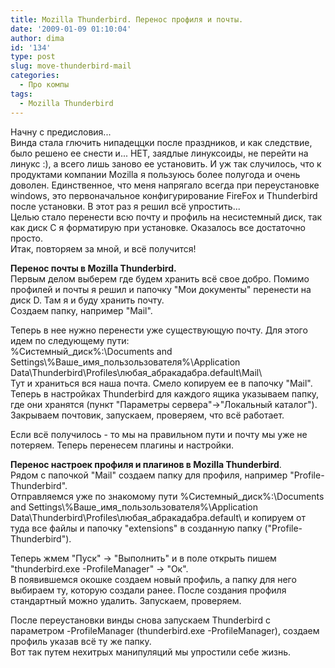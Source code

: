 ```yaml
---
title: Mozilla Thunderbird. Перенос профиля и почты.
date: '2009-01-09 01:10:04'
author: dima
id: '134'
type: post
slug: move-thunderbird-mail
categories:
  - Про компы
tags:
  - Mozilla Thunderbird
---
```


Начну с предисловия...  
Винда стала глючить нипадеццки после праздников, и как следствие, было решено ее снести и... НЕТ, заядлые линуксоиды, не перейти на линукс :), а всего лишь заново ее установить. И уж так случилось, что к продуктами компании Mozilla я пользуюсь более полугода и очень доволен. Единственное, что меня напрягало всегда при переустановке windows, это первоначальное конфигурирование FireFox и Thunderbird после установки. В этот раз я решил всё упростить...  
Целью стало перенести всю почту и профиль на несистемный диск, так как диск C я форматирую при установке. Оказалось все достаточно просто.  
Итак, повторяем за мной, и всё получится!  
  
**Перенос почты в Mozilla Thunderbird.**  
Первым делом выберем где будем хранить всё свое добро. Помимо профилей и почты я решил и папочку "Мои документы" перенести на диск D. Там я и буду хранить почту.  
Создаем папку, например "Mail".  
  
Теперь в нее нужно перенести уже существующую почту. Для этого идем по следующему пути:  
%Системный\_диск%:\\Documents and Settings\\%Ваше\_имя\_пользользователя%\\Application Data\\Thunderbird\\Profiles\\любая\_абракадабра.default\\Mail\\  
Тут и храниться вся наша почта. Смело копируем ее в папочку "Mail". Теперь в настройках Thunderbird для каждого ящика указываем папку, где они хранятся (пункт "Параметры сервера"->"Локальный каталог"). Закрываем почтовик, запускаем, проверяем, что всё работает.  
  
Если всё получилось - то мы на правильном пути и почту мы уже не потеряем. Теперь перенесем плагины и настройки.  
  
**Перенос настроек профиля и плагинов в Mozilla Thunderbird**.  
Рядом с папочкой "Mail" создаем папку для профиля, например "Profile-Thunderbird".  
Отправляемся уже по знакомому пути %Системный\_диск%:\\Documents and Settings\\%Ваше\_имя\_пользользователя%\\Application Data\\Thunderbird\\Profiles\\любая\_абракадабра.default\\ и копируем от туда все файлы и папочку "extensions" в созданную папку ("Profile-Thunderbird").  
  
Теперь жмем "Пуск" -> "Выполнить" и в поле открыть пишем "thunderbird.exe -ProfileManager" -> "Ок".  
В появившемся окошке создаем новый профиль, а папку для него выбираем ту, которую создали ранее. После создания профиля стандартный можно удалить. Запускаем, проверяем.  
  
После переустановки винды снова запускаем Thunderbird с параметром -ProfileManager (thunderbird.exe -ProfileManager), создаем профиль указав всё ту же папку.  
Вот так путем нехитрых манипуляций мы упростили себе жизнь.